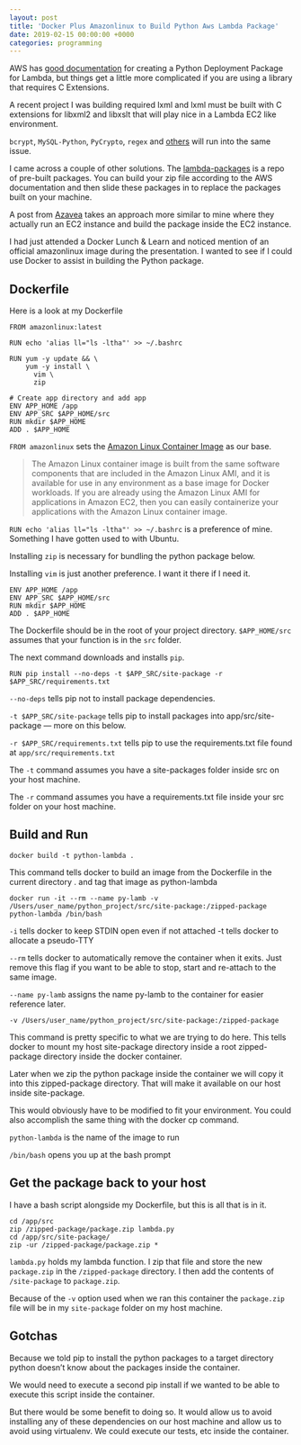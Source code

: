 ```yaml
---
layout: post
title: 'Docker Plus Amazonlinux to Build Python Aws Lambda Package'
date: 2019-02-15 00:00:00 +0000
categories: programming
---
```


AWS has [good documentation](https://docs.aws.amazon.com/lambda/latest/dg/lambda-python-how-to-create-deployment-package.html) for creating a Python Deployment Package for Lambda, but things get a little more complicated if you are using a library that requires C Extensions.

A recent project I was building required lxml and lxml must be built with C extensions for libxml2 and libxslt that will play nice in a Lambda EC2 like environment.

`bcrypt`, `MySQL-Python`, `PyCrypto`, `regex` and [others](https://github.com/Miserlou/lambda-packages) will run into the same issue.

I came across a couple of other solutions. The [lambda-packages](https://github.com/Miserlou/lambda-packages) is a repo of pre-built packages. You can build your zip file according to the AWS documentation and then slide these packages in to replace the packages built on your machine.

A post from [Azavea](https://www.azavea.com/blog/2016/06/27/using-python-lxml-amazon-lambda/) takes an approach more similar to mine where they actually run an EC2 instance and build the package inside the EC2 instance.

I had just attended a Docker Lunch & Learn and noticed mention of an official amazonlinux image during the presentation. I wanted to see if I could use Docker to assist in building the Python package.

## Dockerfile

Here is a look at my Dockerfile

```
FROM amazonlinux:latest

RUN echo 'alias ll="ls -ltha"' >> ~/.bashrc

RUN yum -y update && \
    yum -y install \
      vim \
      zip

# Create app directory and add app
ENV APP_HOME /app
ENV APP_SRC $APP_HOME/src
RUN mkdir $APP_HOME
ADD . $APP_HOME
```

`FROM amazonlinux` sets the [Amazon Linux Container Image](https://docs.aws.amazon.com/AmazonECR/latest/userguide/amazon_linux_container_image.html) as our base.

> The Amazon Linux container image is built from the same software components that are included in the Amazon Linux AMI, and it is available for use in any environment as a base image for Docker workloads. If you are already using the Amazon Linux AMI for applications in Amazon EC2, then you can easily containerize your applications with the Amazon Linux container image.

`RUN echo 'alias ll="ls -ltha"' >> ~/.bashrc` is a preference of mine. Something I have gotten used to with Ubuntu.

Installing `zip` is necessary for bundling the python package below.

Installing `vim` is just another preference. I want it there if I need it.

```
ENV APP_HOME /app
ENV APP_SRC $APP_HOME/src
RUN mkdir $APP_HOME
ADD . $APP_HOME
```

The Dockerfile should be in the root of your project directory. `$APP_HOME/src` assumes that your function is in the `src` folder.

The next command downloads and installs `pip`.

```
RUN pip install --no-deps -t $APP_SRC/site-package -r $APP_SRC/requirements.txt
```

`--no-deps` tells pip not to install package dependencies.

`-t $APP_SRC/site-package` tells pip to install packages into app/src/site-package — more on this below.

`-r $APP_SRC/requirements.txt` tells pip to use the requirements.txt file found at `app/src/requirements.txt`

The `-t` command assumes you have a site-packages folder inside src on your host machine.

The `-r` command assumes you have a requirements.txt file inside your src folder on your host machine.

## Build and Run

```
docker build -t python-lambda .
```

This command tells docker to build an image from the Dockerfile in the current directory . and tag that image as python-lambda

```
docker run -it --rm --name py-lamb -v /Users/user_name/python_project/src/site-package:/zipped-package python-lambda /bin/bash
```

`-i` tells docker to keep STDIN open even if not attached -t tells docker to allocate a pseudo-TTY

`--rm` tells docker to automatically remove the container when it exits. Just remove this flag if you want to be able to stop, start and re-attach to the same image.

`--name py-lamb` assigns the name py-lamb to the container for easier reference later.

`-v /Users/user_name/python_project/src/site-package:/zipped-package`

This command is pretty specific to what we are trying to do here. This tells docker to mount my host site-package directory inside a root zipped-package directory inside the docker container.

Later when we zip the python package inside the container we will copy it into this zipped-package directory. That will make it available on our host inside site-package.

This would obviously have to be modified to fit your environment. You could also accomplish the same thing with the docker cp command.

`python-lambda` is the name of the image to run

`/bin/bash` opens you up at the bash prompt

## Get the package back to your host

I have a bash script alongside my Dockerfile, but this is all that is in it.

```
cd /app/src
zip /zipped-package/package.zip lambda.py
cd /app/src/site-package/
zip -ur /zipped-package/package.zip *
```

`lambda.py` holds my lambda function. I zip that file and store the new `package.zip` in the `/zipped-package` directory. I then add the contents of `/site-package` to `package.zip`.

Because of the `-v` option used when we ran this container the `package.zip` file will be in my `site-package` folder on my host machine.

## Gotchas

Because we told pip to install the python packages to a target directory python doesn’t know about the packages inside the container.

We would need to execute a second pip install if we wanted to be able to execute this script inside the container.

But there would be some benefit to doing so. It would allow us to avoid installing any of these dependencies on our host machine and allow us to avoid using virtualenv. We could execute our tests, etc inside the container.
